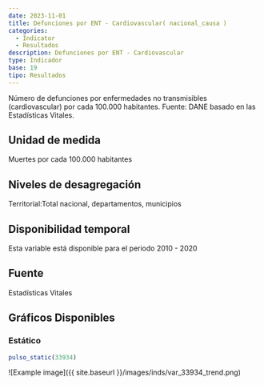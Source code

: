 ```yaml
---
date: 2023-11-01
title: Defunciones por ENT - Cardiovascular( nacional_causa )
categories:
  - Indicator
  - Resultados
description: Defunciones por ENT - Cardiovascular
type: Indicador
base: 19
tipo: Resultados
--- 
```


Número de defunciones por enfermedades no transmisibles (cardiovascular) por cada 100.000 habitantes.
Fuente: DANE basado en las Estadísticas Vitales.

## Unidad de medida
Muertes por cada 100.000 habitantes

## Niveles de desagregación
Territorial:Total nacional, departamentos, municipios

## Disponibilidad temporal
Esta variable está disponible para el periodo 2010 - 2020

## Fuente
Estadísticas Vitales

## Gráficos Disponibles

### Estático

``` R
pulso_static(33934)
```

![Example image]({{ site.baseurl }}/images/inds/var_33934_trend.png)